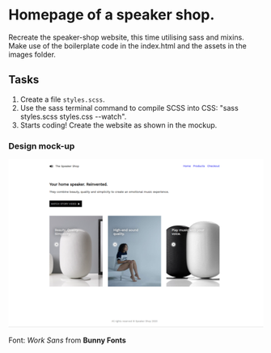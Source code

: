 # Homepage of a speaker shop.

Recreate the speaker-shop website, this time utilising sass and mixins. Make use of the boilerplate code in the index.html and the assets in the images folder.

## Tasks

1. Create a file `styles.scss`.
2. Use the sass terminal command to compile SCSS into CSS: "sass styles.scss styles.css --watch".
3. Starts coding! Create the website as shown in the mockup.

### Design mock-up

![design](./images/mockup.png)

Font: _Work Sans_ from **Bunny Fonts**
